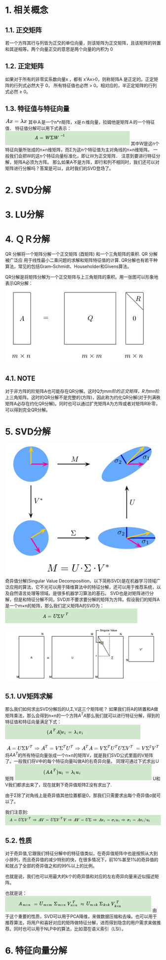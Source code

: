 # 1. 相关概念
## 1.1. 正交矩阵
若一个方阵其行与列皆为正交的单位向量，则该矩阵为正交矩阵，且该矩阵的转置和其逆相等。两个向量正交的意思是两个向量的内积为 0
## 1.2. 正定矩阵
如果对于所有的非零实系数向量x ，都有 x'Ax>0，则称矩阵A 是正定的。正定矩阵的行列式必然大于 0， 所有特征值也必然 > 0。相对应的，半正定矩阵的行列式必然 ≥ 0。
## 1.3. 特征值与特征向量
![](_v_images/20190614104344559_288573148.png)
其中Ａ是一个n*n矩阵，x是ｎ维向量，拉姆他是矩阵Ａ的一个特征值．
特征值分解可以用下式表示：
![](_v_images/20190614104626211_1105903796.png)
其中W是这n个特征向量所张成的n×n维矩阵，而Σ为这n个特征值为主对角线的n×n维矩阵。
一般我们会把W的这n个特征向量标准化，即让Ｗ为正交矩阵．
注意到要进行特征分解，矩阵A必须为方阵。
那么如果A不是方阵，即行和列不相同时，我们还可以对矩阵进行分解吗？答案是可以，此时我们的SVD登场了。

# 2. SVD分解
# 3. LU分解
# 4. ＱＲ分解
QR 分解将一个矩阵分解一个正交矩阵 (酉矩阵) 和一个三角矩阵的乘积. QR 分解被广泛应
用于线性最小二乘问题的求解和矩阵特征值的计算.
QR分解也有若干种算法，常见的包括Gram–Schmidt、Householder和Givens算法。

QR分解是将矩阵分解为一个正交矩阵与上三角矩阵的乘积。用一张图可以形象地表示QR分解： 
![](_v_images/20190614100141360_951750190.png)
## 4.1. NOTE
对于非方阵的阶矩阵A也可能存在QR分解。这时Q为m*m阶的正交矩阵，R为m*n阶上三角矩阵。这时的QR分解不是完整的(方阵)，因此称为约化QR分解(对于列满秩矩阵A必存在约化QR分解)。同时也可以通过扩充矩阵A为方阵或者对矩阵R补零，可以得到完全QR分解。


# 5. SVD分解
![](_v_images/20190629051240724_536229626.png)
奇异值分解(Singular Value Decomposition，以下简称SVD)是在机器学习领域广泛应用的算法，它不光可以用于降维算法中的特征分解，还可以用于推荐系统，以及自然语言处理等领域。是很多机器学习算法的基石。
SVD也是对矩阵进行分解，但是和特征分解不同，SVD并不要求要分解的矩阵为方阵。假设我们的矩阵A是一个m×n的矩阵，那么我们定义矩阵A的SVD为：
![](_v_images/20190629051411768_930308115.png)

![](_v_images/20190629051648934_1953137379.png)
## 5.1. UV矩阵求解
那么我们如何求出SVD分解后的U,Σ,V这三个矩阵呢？
如果我们将A的转置和A做矩阵乘法，那么会得到n×n的一个方阵$A^TA$那么我们就可以进行特征分解，得到的特征值和特征向量满足下式：
![](_v_images/20190629052828247_1934302386.png)

![](_v_images/20190629055014586_1260215902.png)
将$AA^T$的所有特征向量张成一个n×n的矩阵V，就是我们SVD公式里面的V矩阵了。一般我们将V中的每个特征向量叫做A的右奇异向量。
同理可通过下式求出Ｕ矩阵
![](_v_images/20190629054718742_1521012262.png)
U和V我们都求出来了，现在就剩下奇异值矩阵Σ没有求出了.

由于Σ除了对角线上是奇异值其他位置都是0，那我们只需要求出每个奇异值σ就可以了。

我们注意到:
![](_v_images/20190629054806532_85963113.png)
## 5.2. 性质
对于奇异值,它跟我们特征分解中的特征值类似，在奇异值矩阵中也是按照从大到小排列，而且奇异值的减少特别的快，在很多情况下，前10%甚至1%的奇异值的和就占了全部的奇异值之和的99%以上的比例。

也就是说，我们也可以用最大的k个的奇异值和对应的左右奇异向量来近似描述矩阵。

也就是说：
![](_v_images/20190629055334752_1834156687.png)
由于这个重要的性质，SVD可以用于PCA降维，来做数据压缩和去噪。也可以用于推荐算法，将用户和喜好对应的矩阵做特征分解，进而得到隐含的用户需求来做推荐。同时也可以用于NLP中的算法，比如潜在语义索引（LSI）。
# 6. 特征向量分解

